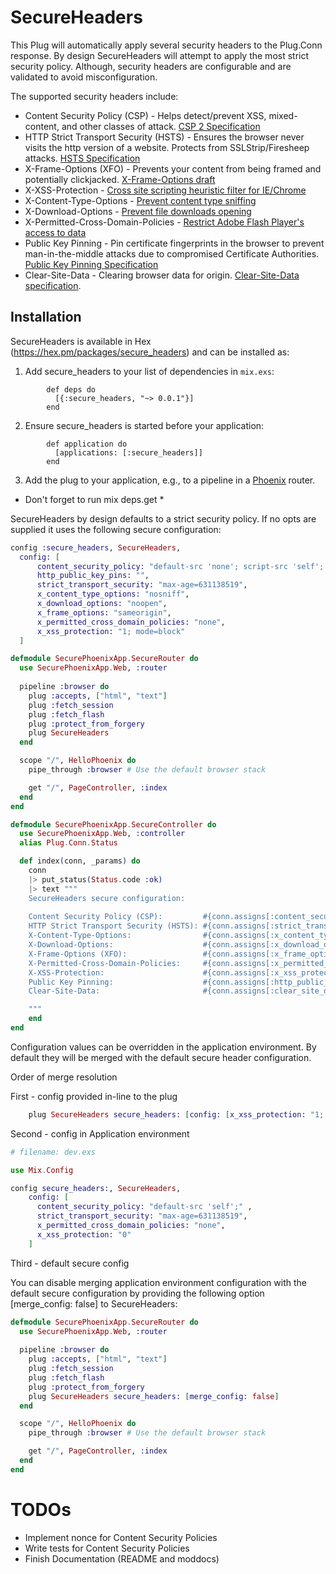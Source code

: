 # SecureHeaders

This Plug will automatically apply several security headers to the Plug.Conn response. By design SecureHeaders will attempt to apply the most strict security policy.  Although, security headers are configurable and are validated to avoid misconfiguration.   

The supported security headers include:
  
- Content Security Policy (CSP) - Helps detect/prevent XSS, mixed-content, and other classes of attack.  [CSP 2 Specification](http://www.w3.org/TR/CSP2/)
- HTTP Strict Transport Security (HSTS) - Ensures the browser never visits the http version of a website. Protects from SSLStrip/Firesheep attacks.  [HSTS Specification](https://tools.ietf.org/html/rfc6797)
- X-Frame-Options (XFO) - Prevents your content from being framed and potentially clickjacked. [X-Frame-Options draft](https://tools.ietf.org/html/draft-ietf-websec-x-frame-options-02)
- X-XSS-Protection - [Cross site scripting heuristic filter for IE/Chrome](http://msdn.microsoft.com/en-us/library/dd565647\(v=vs.85\).aspx)
- X-Content-Type-Options - [Prevent content type sniffing](http://msdn.microsoft.com/en-us/library/ie/gg622941\(v=vs.85\).aspx)
- X-Download-Options - [Prevent file downloads opening](http://msdn.microsoft.com/en-us/library/ie/jj542450(v=vs.85).aspx)
- X-Permitted-Cross-Domain-Policies - [Restrict Adobe Flash Player's access to data](https://www.adobe.com/devnet/adobe-media-server/articles/cross-domain-xml-for-streaming.html)
- Public Key Pinning - Pin certificate fingerprints in the browser to prevent man-in-the-middle attacks due to compromised Certificate Authorities. [Public Key Pinning  Specification](https://tools.ietf.org/html/rfc7469)
- Clear-Site-Data - Clearing browser data for origin. [Clear-Site-Data specification](https://w3c.github.io/webappsec-clear-site-data/).

## Installation

SecureHeaders is available in Hex (https://hex.pm/packages/secure_headers) and can be installed as:

  1. Add secure_headers to your list of dependencies in `mix.exs`:
```
        def deps do
          [{:secure_headers, "~> 0.0.1"}]
        end
```
  2. Ensure secure_headers is started before your application:
```
        def application do
          [applications: [:secure_headers]]
        end
```
        
  3. Add the plug to your application, e.g., to a pipeline in a [Phoenix](http://www.phoenixframework.org/) router. 

  * Don't forget to run mix deps.get *   

SecureHeaders by design defaults to a strict security policy.  If no opts are supplied it uses
the following secure configuration:

```elixir
config :secure_headers, SecureHeaders, 
  config: [
      content_security_policy: "default-src 'none'; script-src 'self'; connect-src 'self'; img-src 'self'; style-src 'self';", 
      http_public_key_pins: "", 
      strict_transport_security: "max-age=631138519", 
      x_content_type_options: "nosniff", 
      x_download_options: "noopen", 
      x_frame_options: "sameorigin", 
      x_permitted_cross_domain_policies: "none", 
      x_xss_protection: "1; mode=block"
  ]
```

```elixir
defmodule SecurePhoenixApp.SecureRouter do
  use SecurePhoenixApp.Web, :router
  
  pipeline :browser do
    plug :accepts, ["html", "text"]
    plug :fetch_session
    plug :fetch_flash
    plug :protect_from_forgery
    plug SecureHeaders
  end

  scope "/", HelloPhoenix do
    pipe_through :browser # Use the default browser stack

    get "/", PageController, :index
  end
end    
```

```elixir
defmodule SecurePhoenixApp.SecureController do
  use SecurePhoenixApp.Web, :controller
  alias Plug.Conn.Status

  def index(conn, _params) do
    conn
    |> put_status(Status.code :ok)
    |> text """
    SecureHeaders secure configuration:
    
    Content Security Policy (CSP):         #{conn.assigns[:content_security_policy]}
    HTTP Strict Transport Security (HSTS): #{conn.assigns[:strict_transport_security]}
    X-Content-Type-Options:                #{conn.assigns[:x_content_type_options]}
    X-Download-Options:                    #{conn.assigns[:x_download_options]}
    X-Frame-Options (XFO):                 #{conn.assigns[:x_frame_options]}
    X-Permitted-Cross-Domain-Policies:     #{conn.assigns[:x_permitted_cross_domain_policies]}  
    X-XSS-Protection:                      #{conn.assigns[:x_xss_protection]}
    Public Key Pinning:                    #{conn.assigns[:http_public_key_pins]}     
    Clear-Site-Data:                       #{conn.assigns[:clear_site_data]}

    """
    end
end
```

Configuration values can be overridden in the application environment.  By default they will be merged with the default secure header configuration.

Order of merge resolution

First - config provided in-line to the plug

```elixir
    plug SecureHeaders secure_headers: [config: [x_xss_protection: "1; mode=block"]]
```

Second - config in Application environment

```elixir
# filename: dev.exs

use Mix.Config

config secure_headers:, SecureHeaders, 
    config: [
      content_security_policy: "default-src 'self';" , 
      strict_transport_security: "max-age=631138519", 
      x_permitted_cross_domain_policies: "none", 
      x_xss_protection: "0"
    ]
```

Third - default secure config

You can disable merging application environment configuration with the default secure configuration by providing the following option [merge_config: false] to SecureHeaders:

```elixir
defmodule SecurePhoenixApp.SecureRouter do
  use SecurePhoenixApp.Web, :router
  
  pipeline :browser do
    plug :accepts, ["html", "text"]
    plug :fetch_session
    plug :fetch_flash
    plug :protect_from_forgery
    plug SecureHeaders secure_headers: [merge_config: false]
  end

  scope "/", HelloPhoenix do
    pipe_through :browser # Use the default browser stack

    get "/", PageController, :index
  end
end    
```

# TODOs

 - Implement nonce for Content Security Policies
 - Write tests for Content Security Policies
 - Finish Documentation (README and moddocs)
